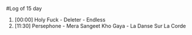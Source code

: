 #Log of 15 day

1. [00:00] Holy Fuck - Deleter - Endless
1. [11:30] Persephone - Mera Sangeet Kho Gaya - La Danse Sur La Corde
